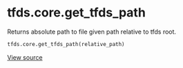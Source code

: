 <div itemscope itemtype="http://developers.google.com/ReferenceObject">
<meta itemprop="name" content="tfds.core.get_tfds_path" />
<meta itemprop="path" content="Stable" />
</div>

# tfds.core.get_tfds_path

Returns absolute path to file given path relative to tfds root.

``` python
tfds.core.get_tfds_path(relative_path)
```

<a target="_blank" href=https://github.com/tensorflow/datasets/tree/master/tensorflow_datasets/core/utils/py_utils.py>View
source</a>

<!-- Placeholder for "Used in" -->

